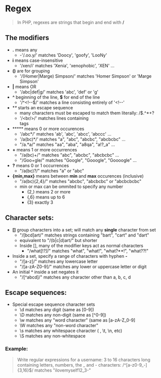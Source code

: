 # Regex
> In PHP, regexes are strings that begin and end with **/**
## The modifiers
- **.** means any
  - -'/.oo.y/' matches 'Doocy', 'goofy', 'LooNy'
- **i** means case-insensitive
  -  '/xen/i' matches 'Xenia', 'xenophobic', 'XEN' ... 
- **()** are for grouping
  - '/(Homer|Marge) Simpson/' matches 'Homer Simpson' or 'Marge Simpson'
- **|** means OR
  - '/abc|def|g/' matches 'abc', 'def' or 'g'
- **^** beginning of the line, **$** for end of the line
  - '/^<!--$/' matches a line consisting entirely of '<!--'
- **\** starts an escape sequence
  - many characters must be escaped to match them literally: /\$.[]()^*+?
  - '/<br\/>/' matches lines containing <br/> tags
- ***** means 0 or more occurences
  - '/abc*/' matches 'ab', 'abc', 'abcc', 'abccc' ...
  - '/a(bc)*/' matches "a", "abc", "abcbc", "abcbcbc" ...
  - "/a.*a/" matches "aa", "aba", "a8qa", "a!?_a" ...
- **+** means 1 or more occurrences
  - "/a(bc)+/" matches "abc", "abcbc", "abcbcbc" ...
  - "/Goo+gle/" matches "Google", "Gooogle", "Goooogle" ...
- **?** means 0 or 1 occurrences
  - "/a(bc)?/" matches "a" or "abc"
- **{min,max}** means between **min** and **max** occurences (inclusive)
  - "/a(bc){2,4}/" matches "abcbc", "abcbcbc" or "abcbcbcbc"
  - min or max can be ommited to specify any number
    - {2,} means 2 or more
    - {,6} means up to 6
    - {3} exactly 3
## Character sets:
- **[]** group characters into a set; will match any **single** character from set
  - "/[bcd]art/" matches strings containing "bart", "cart" and "dart"
  - equivalent to "/(b|c|d)art/" but shorter
  - Inside [], many of the modifier keys act as normal characters
    - "/what[!*?]*/" matches "what", "what!", "what?**!", "what??!" 
- Inside a set, specify a range of characters with hyphen **-**
  - "/[a-z]/" matches any lowercase letter
  - "/[a-zA-Z0-9]/" matches any lower or uppercase letter or digit
- An initial **^** inside a set negates it
  - "/[^abcd]/" matches any character other than a, b, c, d


## Escape sequences:
- Special escape sequence character sets
  - \d matches any digit (same as [0-9])
  - \D matches any non-digit (same as [^0-9])
  - \w matches any "word character" (same as [a-zA-Z_0-9]
  - \W matches any "non-word character"
  - \s matches any whitespace character ( , \t, \n, etc)
  - \S matches any non-whitespace
### Example:
> Write regular expressions for a username: 3 to 16 characters long containing letters, numbers, the _ and - characters:
>  /^[a-z0-9_-]{3,16}$/ matches "ilovemyself12_3-"
